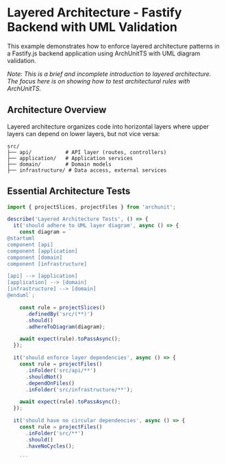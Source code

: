 # Layered Architecture - Fastify Backend with UML Validation

This example demonstrates how to enforce layered architecture patterns in a Fastify.js backend application using ArchUnitTS with UML diagram validation.

_Note: This is a brief and incomplete introduction to layered architecture. The focus here is on showing how to test architectural rules with ArchUnitTS._

## Architecture Overview

Layered architecture organizes code into horizontal layers where upper layers can depend on lower layers, but not vice versa:

```
src/
├── api/           # API layer (routes, controllers)
├── application/   # Application services
├── domain/        # Domain models
├── infrastructure/ # Data access, external services
```

## Essential Architecture Tests

````typescript
import { projectSlices, projectFiles } from 'archunit';

describe('Layered Architecture Tests', () => {
  it('should adhere to UML layer diagram', async () => {
    const diagram = `
@startuml
component [api]
component [application]
component [domain]
component [infrastructure]

[api] --> [application]
[application] --> [domain]
[infrastructure] --> [domain]
@enduml`;

    const rule = projectSlices()
      .definedBy('src/(**)')
      .should()
      .adhereToDiagram(diagram);

    await expect(rule).toPassAsync();
  });

  it('should enforce layer dependencies', async () => {
    const rule = projectFiles()
      .inFolder('src/api/**')
      .shouldNot()
      .dependOnFiles()
      .inFolder('src/infrastructure/**');

    await expect(rule).toPassAsync();
  });

  it('should have no circular dependencies', async () => {
    const rule = projectFiles()
      .inFolder('src/**')
      .should()
      .haveNoCycles();

    ```
````
